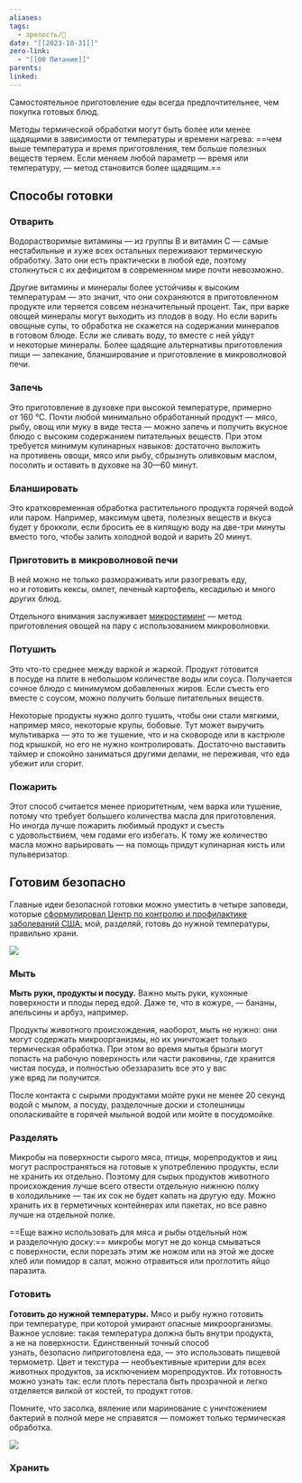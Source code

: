 ```yaml
---
aliases: 
tags:
  - зрелость/🌱
date: "[[2023-10-31]]"
zero-link:
  - "[[00 Питание]]"
parents: 
linked:
---
```

Самостоятельное приготовление еды всегда предпочтительнее, чем покупка готовых блюд.

Методы термической обработки могут быть более или менее щадящими в зависимости от температуры и времени нагрева: ==чем выше температура и время приготовления, тем больше полезных веществ теряем. Если меняем любой параметр — время или температуру, — метод становится более щадящим.==

## Способы готовки
### Отварить
Водорастворимые витамины — из группы В и витамин С — самые нестабильные и хуже всех остальных переживают термическую обработку. Зато они есть практически в любой еде, поэтому столкнуться с их дефицитом в современном мире почти невозможно.

Другие витамины и минералы более устойчивы к высоким температурам — это значит, что они сохраняются в приготовленном продукте или теряется совсем незначительный процент. Так, при варке овощей минералы могут выходить из плодов в воду. Но если варить овощные супы, то обработка не скажется на содержании минералов в готовом блюде. Если же сливать воду, то вместе с ней уйдут и некоторые минералы. Более щадящие альтернативы приготовления пищи — запекание, бланширование и приготовление в микроволновой печи.

### Запечь
Это приготовление в духовке при высокой температуре, примерно от 160 °С. Почти любой минимально обработанный продукт — мясо, рыбу, овощ или муку в виде теста — можно запечь и получить вкусное блюдо с высоким содержанием питательных веществ. При этом требуется минимум кулинарных навыков: достаточно выложить на противень овощи, мясо или рыбу, сбрызнуть оливковым маслом, посолить и оставить в духовке на 30—60 минут.

### Бланшировать
Это кратковременная обработка растительного продукта горячей водой или паром. Например, максимум цвета, полезных веществ и вкуса будет у брокколи, если бросить ее в кипящую воду на две-три минуты вместо того, чтобы залить холодной водой и варить 20 минут.

### Приготовить в микроволновой печи
В ней можно не только размораживать или разогревать еду, но и готовить кексы, омлет, печеный картофель, кесадилью и много других блюд.

Отдельного внимания заслуживает [микростиминг](Микростиминг.md) — метод приготовления овощей на пару с использованием микроволновки.
### Потушить
Это что-то среднее между варкой и жаркой. Продукт готовится в посуде на плите в небольшом количестве воды или соуса. Получается сочное блюдо с минимумом добавленных жиров. Если съесть его вместе с соусом, можно получить больше питательных веществ.

Некоторые продукты нужно долго тушить, чтобы они стали мягкими, например мясо, некоторые крупы, бобовые. Тут может выручить мультиварка — это то же тушение, что и на сковороде или в кастрюле под крышкой, но его не нужно контролировать. Достаточно выставить таймер и спокойно заниматься другими делами, не переживая, что еда убежит или сгорит.

### Пожарить
Этот способ считается менее приоритетным, чем варка или тушение, потому что требует большего количества масла для приготовления. Но иногда лучше пожарить любимый продукт и съесть с удовольствием, чем годами его избегать. К тому же количество масла можно варьировать — на помощь придут кулинарная кисть или пульверизатор.
## Готовим безопасно
Главные идеи безопасной готовки можно уместить в четыре заповеди, которые [сформулировал Центр по контролю и профилактике заболеваний США:](https://www.cdc.gov/foodsafety/food-poisoning.html) мой, разделяй, готовь до нужной температуры, правильно храни.

![](6-menu-cxema-1-desk.blcsnj..webp)

### Мыть
**Мыть руки, продукты и посуду.** Важно мыть руки, кухонные поверхности и плоды перед едой. Даже те, что в кожуре, — бананы, апельсины и арбуз, например.

Продукты животного происхождения, наоборот, мыть не нужно: они могут содержать микроорганизмы, но их уничтожает только термическая обработка. При этом во время мытья брызги могут попасть на рабочую поверхность или части раковины, где хранится чистая посуда, и полностью обеззаразить все это у вас уже вряд ли получится.

После контакта с сырыми продуктами мойте руки не менее 20 секунд водой с мылом, а посуду, разделочные доски и столешницы ополаскивайте в горячей мыльной водой или мойте в посудомойке.
### Разделять
Микробы на поверхности сырого мяса, птицы, морепродуктов и яиц могут распространяться на готовые к употреблению продукты, если не хранить их отдельно. Поэтому для сырых продуктов животного происхождения лучше всего отвести отдельную нижнюю полку в холодильнике — так их сок не будет капать на другую еду. Можно хранить их в герметичных контейнерах или пакетах, но все равно лучше на отдельной полке.

==Еще важно использовать для мяса и рыбы отдельный нож и разделочную доску:== микробы могут не до конца смываться с поверхности, если порезать этим же ножом или на этой же доске хлеб или помидор в салат, можно отравиться или проглотить яйцо паразита.
### Готовить
**Готовить до нужной температуры.** Мясо и рыбу нужно готовить при температуре, при которой умирают опасные микроорганизмы. Важное условие: такая температура должна быть внутри продукта, а не на поверхности. Единственный точный способ узнать, безопасно липриготовлена еда, — это использовать пищевой термометр. Цвет и текстура — необъективные критерии для всех животных продуктов, за исключением морепродуктов. Их готовность можно узнать так: если плоть перестала быть прозрачной и легко отделяется вилкой от костей, то продукт готов.

Помните, что засолка, вяление или маринование с уничтожением бактерий в полной мере не справятся — поможет только термическая обработка.

![](Pasted%20image%2020231031205833.png)
### Хранить
